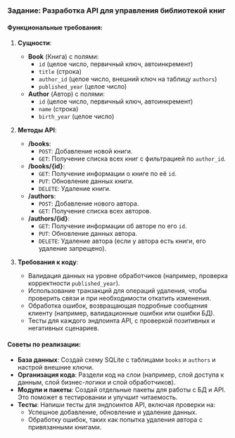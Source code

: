 ### Задание: Разработка API для управления библиотекой книг


#### Функциональные требования:
1. **Сущности**:
    - **Book** (Книга) с полями:
        - `id` (целое число, первичный ключ, автоинкремент)
        - `title` (строка)
        - `author_id` (целое число, внешний ключ на таблицу `authors`)
        - `published_year` (целое число)
    - **Author** (Автор) с полями:
        - `id` (целое число, первичный ключ, автоинкремент)
        - `name` (строка)
        - `birth_year` (целое число)

2. **Методы API**:
    - **/books**:
        - `POST`: Добавление новой книги.
        - `GET`: Получение списка всех книг с фильтрацией по `author_id`.
    - **/books/{id}**:
        - `GET`: Получение информации о книге по её `id`.
        - `PUT`: Обновление данных книги.
        - `DELETE`: Удаление книги.
    - **/authors**:
        - `POST`: Добавление нового автора.
        - `GET`: Получение списка всех авторов.
    - **/authors/{id}**:
        - `GET`: Получение информации об авторе по его `id`.
        - `PUT`: Обновление данных автора.
        - `DELETE`: Удаление автора (если у автора есть книги, его удаление запрещено).

3. **Требования к коду**:
    - Валидация данных на уровне обработчиков (например, проверка корректности `published_year`).
    - Использование транзакций для операций удаления, чтобы проверить связи и при необходимости откатить изменения.
    - Обработка ошибок, возвращающая подробные сообщения клиенту (например, валидационные ошибки или ошибки БД).
    - Тесты для каждого эндпоинта API, с проверкой позитивных и негативных сценариев.

#### Советы по реализации:
- **База данных**: Создай схему SQLite с таблицами `books` и `authors` и настрой внешние ключи.
- **Организация кода**: Раздели код на слои (например, слой доступа к данным, слой бизнес-логики и слой обработчиков).
- **Модули и пакеты**: Создай отдельные пакеты для работы с БД и API. Это поможет в тестировании и улучшит читаемость.
- **Тесты**: Напиши тесты для эндпоинтов API, включая проверки на:
    - Успешное добавление, обновление и удаление данных.
    - Обработку ошибок, таких как попытка удаления автора с привязанными книгами.

